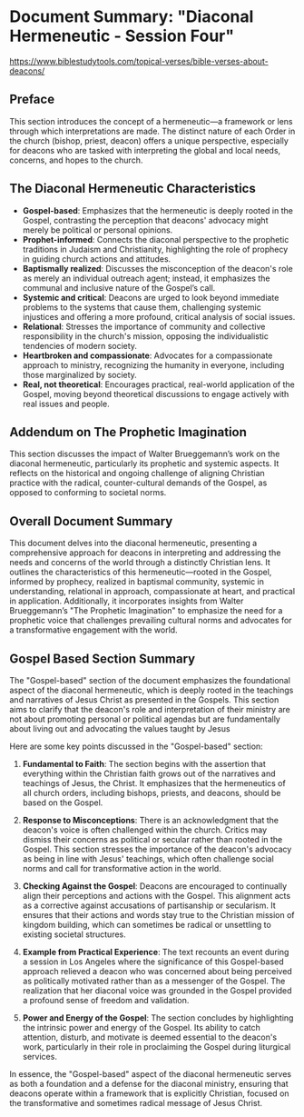 # Document Summary: "Diaconal Hermeneutic - Session Four"

https://www.biblestudytools.com/topical-verses/bible-verses-about-deacons/

## **Preface**
This section introduces the concept of a hermeneutic—a framework or lens through which interpretations are made. The distinct nature of each Order in the church (bishop, priest, deacon) offers a unique perspective, especially for deacons who are tasked with interpreting the global and local needs, concerns, and hopes to the church.

## **The Diaconal Hermeneutic Characteristics**

- **Gospel-based**: Emphasizes that the hermeneutic is deeply rooted in the Gospel, contrasting the perception that deacons' advocacy might merely be political or personal opinions.
- **Prophet-informed**: Connects the diaconal perspective to the prophetic traditions in Judaism and Christianity, highlighting the role of prophecy in guiding church actions and attitudes.
- **Baptismally realized**: Discusses the misconception of the deacon's role as merely an individual outreach agent; instead, it emphasizes the communal and inclusive nature of the Gospel’s call.
- **Systemic and critical**: Deacons are urged to look beyond immediate problems to the systems that cause them, challenging systemic injustices and offering a more profound, critical analysis of social issues.
- **Relational**: Stresses the importance of community and collective responsibility in the church's mission, opposing the individualistic tendencies of modern society.
- **Heartbroken and compassionate**: Advocates for a compassionate approach to ministry, recognizing the humanity in everyone, including those marginalized by society.
- **Real, not theoretical**: Encourages practical, real-world application of the Gospel, moving beyond theoretical discussions to engage actively with real issues and people.

## **Addendum on The Prophetic Imagination**
This section discusses the impact of Walter Brueggemann’s work on the diaconal hermeneutic, particularly its prophetic and systemic aspects. It reflects on the historical and ongoing challenge of aligning Christian practice with the radical, counter-cultural demands of the Gospel, as opposed to conforming to societal norms.

## Overall Document Summary
This document delves into the diaconal hermeneutic, presenting a comprehensive approach for deacons in interpreting and addressing the needs and concerns of the world through a distinctly Christian lens. It outlines the characteristics of this hermeneutic—rooted in the Gospel, informed by prophecy, realized in baptismal community, systemic in understanding, relational in approach, compassionate at heart, and practical in application. Additionally, it incorporates insights from Walter Brueggemann’s "The Prophetic Imagination" to emphasize the need for a prophetic voice that challenges prevailing cultural norms and advocates for a transformative engagement with the world.


## Gospel Based Section Summary

The "Gospel-based" section of the document emphasizes the foundational aspect of the diaconal hermeneutic, which is deeply rooted in the teachings and narratives of Jesus Christ as presented in the Gospels. This section aims to clarify that the deacon's role and interpretation of their ministry are not about promoting personal or political agendas but are fundamentally about living out and advocating the values taught by Jesus

Here are some key points discussed in the "Gospel-based" section:

1. **Fundamental to Faith**: The section begins with the assertion that everything within the Christian faith grows out of the narratives and teachings of Jesus, the Christ. It emphasizes that the hermeneutics of all church orders, including bishops, priests, and deacons, should be based on the Gospel.

2. **Response to Misconceptions**: There is an acknowledgment that the deacon's voice is often challenged within the church. Critics may dismiss their concerns as political or secular rather than rooted in the Gospel. This section stresses the importance of the deacon's advocacy as being in line with Jesus' teachings, which often challenge social norms and call for transformative action in the world.

3. **Checking Against the Gospel**: Deacons are encouraged to continually align their perceptions and actions with the Gospel. This alignment acts as a corrective against accusations of partisanship or secularism. It ensures that their actions and words stay true to the Christian mission of kingdom building, which can sometimes be radical or unsettling to existing societal structures.

4. **Example from Practical Experience**: The text recounts an event during a session in Los Angeles where the significance of this Gospel-based approach relieved a deacon who was concerned about being perceived as politically motivated rather than as a messenger of the Gospel. The realization that her diaconal voice was grounded in the Gospel provided a profound sense of freedom and validation.

5. **Power and Energy of the Gospel**: The section concludes by highlighting the intrinsic power and energy of the Gospel. Its ability to catch attention, disturb, and motivate is deemed essential to the deacon's work, particularly in their role in proclaiming the Gospel during liturgical services.

In essence, the "Gospel-based" aspect of the diaconal hermeneutic serves as both a foundation and a defense for the diaconal ministry, ensuring that deacons operate within a framework that is explicitly Christian, focused on the transformative and sometimes radical message of Jesus Christ.
